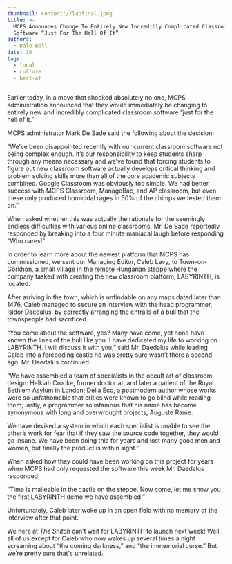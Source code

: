 ```yaml
---
thumbnail: content://labfinal.jpeg
title: >-
  MCPS Announces Change To Entirely New Incredibly Complicated Classroom
  Software “Just For The Hell Of It”
authors:
  - Dale Bell
date: 18
tags:
  - local
  - culture
  - best-of
---
```


Earlier today, in a move that shocked absolutely no one, MCPS administration announced that they would immediately be changing to entirely new and incredibly complicated classroom software “just for the hell of it.”

MCPS administrator Mark De Sade said the following about the decision:

“We’ve been disappointed recently with our current classroom software not being complex enough. It’s our responsibility to keep students sharp through any means necessary and we’ve found that forcing students to figure out new classroom software actually develops critical thinking and problem solving skills more than all of the core academic subjects combined. Google Classroom was obviously too simple. We had better success with MCPS Classroom, ManageBac, and AP classroom, but even these only produced homicidal rages in 50% of the chimps we tested them on.”

When asked whether this was actually the rationale for the seemingly endless difficulties with various online classrooms, Mr. De Sade reportedly responded by breaking into a four minute maniacal laugh before responding “Who cares!”

In order to learn more about the newest platform that MCPS has commissioned, we sent our Managing Editor, Caleb Levy, to Town-on-Gorkhon, a small village in the remote Hungarian steppe where the company tasked with creating the new classroom platform, LABYRINTH, is located.

After arriving in the town, which is unfindable on any maps dated later than 1476, Caleb managed to secure an interview with the head programmer, Isidor Daedalus, by correctly arranging the entrails of a bull that the townspeople had sacrificed.

“You come about the software, yes? Many have come, yet none have known the lines of the bull like you. I have dedicated my life to working on LABYRINTH. I will discuss it with you,” said Mr. Daedalus while leading Caleb into a foreboding castle he was pretty sure wasn’t there a second ago. Mr. Daedalus continued:

“We have assembled a team of specialists in the occult art of classroom design: Helkiah Crooke, former doctor at, and later a patient of the Royal Bethlem Asylum in London; Delia Eco, a postmodern author whose works were so unfathomable that critics were known to go blind while reading them; lastly, a programmer so infamous that his name has become synonymous with long and overwrought projects, Auguste Rame.

We have devised a system in which each specialist is unable to see the other’s work for fear that if they saw the source code together, they would go insane. We have been doing this for years and lost many good men and women, but finally the product is within sight.”

When asked how they could have been working on this project for years when MCPS had only requested the software this week Mr. Daedalus responded:

“Time is malleable in the castle on the steppe. Now come, let me show you the first LABYRINTH demo we have assembled.”

Unfortunately, Caleb later woke up in an open field with no memory of the interview after that point.

We here at *The Snitch* can’t wait for LABYRINTH to launch next week! Well, all of us except for Caleb who now wakes up several times a night screaming about “the coming darkness,” and “the immemorial curse.” But we’re pretty sure that's unrelated.

